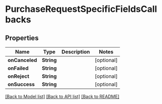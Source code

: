 # PurchaseRequestSpecificFieldsCallbacks

## Properties
Name | Type | Description | Notes
------------ | ------------- | ------------- | -------------
**onCanceled** | **String** |  | [optional] 
**onFailed** | **String** |  | [optional] 
**onReject** | **String** |  | [optional] 
**onSuccess** | **String** |  | [optional] 

[[Back to Model list]](../README.md#documentation-for-models) [[Back to API list]](../README.md#documentation-for-api-endpoints) [[Back to README]](../README.md)


